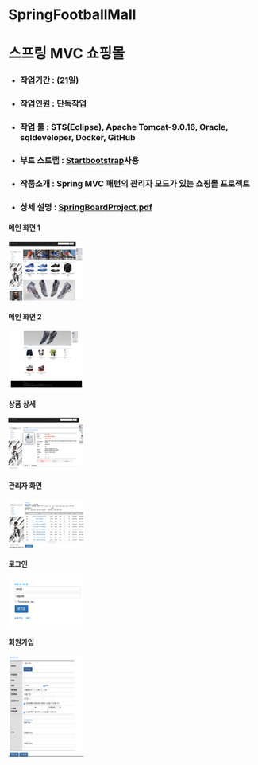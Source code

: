 # SpringFootballMall

<h1> 스프링 MVC 쇼핑몰</h1>
<ul>
  <li><h3>작업기간 : (21일) </h3></li>
  <li><h3>작업인원 : 단독작업</h3></li>
  <li><h3>작업 툴 : STS(Eclipse), Apache Tomcat-9.0.16, Oracle, sqldeveloper, Docker, GitHub</h3></li>
  <li><h3>부트 스트랩 : <a href="https://startbootstrap.com/template-categories/all/">Startbootstrap</a>사용</h3></li>
  <li><h3>작품소개 : Spring MVC 패턴의 관리자 모드가 있는 쇼핑몰 프로젝트</h3></li>
  <li><h3>상세 설명 : <a href="https://github.com/zidol/SpringMybatisBoard/blob/master/SpringBoardProject.pdf">SpringBoardProject.pdf</a></h3></li>
</ul>
<h4>메인 화면 1</h4>
  <img src="./img/main_jsp1.png" width="30%" height="50%">
  <h4>메인 화면 2</h4>
  <img src="./img/main_jsp2.png" width="30%" height="50%">
  <h4>상품 상세</h4>
  <img src="./img/goodsDetail.png" width="30%" height="50%">
  <h4>관리자 화면</h4>
  <img src="./img/adminMain.png" width="30%" height="50%">
  <h4>로그인</h4>
  <img src="./img/login.png" width="30%" height="50%">
  <h4>회원가입</h4>
  <img src="./img/signup.png" width="30%" height="50%">